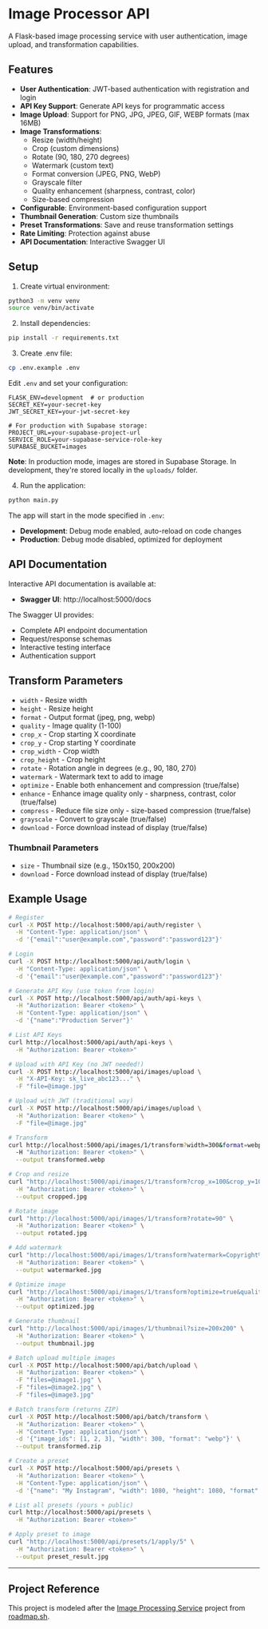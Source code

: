 # Image Processor API

A Flask-based image processing service with user authentication, image upload, and transformation capabilities.

## Features

- **User Authentication**: JWT-based authentication with registration and login
- **API Key Support**: Generate API keys for programmatic access
- **Image Upload**: Support for PNG, JPG, JPEG, GIF, WEBP formats (max 16MB)
- **Image Transformations**:
  - Resize (width/height)
  - Crop (custom dimensions)
  - Rotate (90, 180, 270 degrees)
  - Watermark (custom text)
  - Format conversion (JPEG, PNG, WebP)
  - Grayscale filter
  - Quality enhancement (sharpness, contrast, color)
  - Size-based compression
- **Configurable**: Environment-based configuration support
- **Thumbnail Generation**: Custom size thumbnails
- **Preset Transformations**: Save and reuse transformation settings
- **Rate Limiting**: Protection against abuse
- **API Documentation**: Interactive Swagger UI

## Setup

1. Create virtual environment:
```bash
python3 -m venv venv
source venv/bin/activate
```

2. Install dependencies:
```bash
pip install -r requirements.txt
```

3. Create .env file:
```bash
cp .env.example .env
```

Edit `.env` and set your configuration:
```
FLASK_ENV=development  # or production
SECRET_KEY=your-secret-key
JWT_SECRET_KEY=your-jwt-secret-key

# For production with Supabase storage:
PROJECT_URL=your-supabase-project-url
SERVICE_ROLE=your-supabase-service-role-key
SUPABASE_BUCKET=images
```

**Note**: In production mode, images are stored in Supabase Storage. In development, they're stored locally in the `uploads/` folder.

4. Run the application:
```bash
python main.py
```

The app will start in the mode specified in `.env`:
- **Development**: Debug mode enabled, auto-reload on code changes
- **Production**: Debug mode disabled, optimized for deployment

## API Documentation

Interactive API documentation is available at:
- **Swagger UI**: http://localhost:5000/docs

The Swagger UI provides:
- Complete API endpoint documentation
- Request/response schemas
- Interactive testing interface
- Authentication support

## Transform Parameters
- `width` - Resize width
- `height` - Resize height
- `format` - Output format (jpeg, png, webp)
- `quality` - Image quality (1-100)
- `crop_x` - Crop starting X coordinate
- `crop_y` - Crop starting Y coordinate
- `crop_width` - Crop width
- `crop_height` - Crop height
- `rotate` - Rotation angle in degrees (e.g., 90, 180, 270)
- `watermark` - Watermark text to add to image
- `optimize` - Enable both enhancement and compression (true/false)
- `enhance` - Enhance image quality only - sharpness, contrast, color (true/false)
- `compress` - Reduce file size only - size-based compression (true/false)
- `grayscale` - Convert to grayscale (true/false)
- `download` - Force download instead of display (true/false)

### Thumbnail Parameters
- `size` - Thumbnail size (e.g., 150x150, 200x200)
- `download` - Force download instead of display (true/false)

## Example Usage

```bash
# Register
curl -X POST http://localhost:5000/api/auth/register \
  -H "Content-Type: application/json" \
  -d '{"email":"user@example.com","password":"password123"}'

# Login
curl -X POST http://localhost:5000/api/auth/login \
  -H "Content-Type: application/json" \
  -d '{"email":"user@example.com","password":"password123"}'

# Generate API Key (use token from login)
curl -X POST http://localhost:5000/api/auth/api-keys \
  -H "Authorization: Bearer <token>" \
  -H "Content-Type: application/json" \
  -d '{"name":"Production Server"}'

# List API Keys
curl http://localhost:5000/api/auth/api-keys \
  -H "Authorization: Bearer <token>"

# Upload with API Key (no JWT needed!)
curl -X POST http://localhost:5000/api/images/upload \
  -H "X-API-Key: sk_live_abc123..." \
  -F "file=@image.jpg"

# Upload with JWT (traditional way)
curl -X POST http://localhost:5000/api/images/upload \
  -H "Authorization: Bearer <token>" \
  -F "file=@image.jpg"

# Transform
curl http://localhost:5000/api/images/1/transform?width=300&format=webp \
  -H "Authorization: Bearer <token>" \
  --output transformed.webp

# Crop and resize
curl "http://localhost:5000/api/images/1/transform?crop_x=100&crop_y=100&crop_width=500&crop_height=500&width=200" \
  -H "Authorization: Bearer <token>" \
  --output cropped.jpg

# Rotate image
curl "http://localhost:5000/api/images/1/transform?rotate=90" \
  -H "Authorization: Bearer <token>" \
  --output rotated.jpg

# Add watermark
curl "http://localhost:5000/api/images/1/transform?watermark=Copyright%202025" \
  -H "Authorization: Bearer <token>" \
  --output watermarked.jpg

# Optimize image
curl "http://localhost:5000/api/images/1/transform?optimize=true&quality=80" \
  -H "Authorization: Bearer <token>" \
  --output optimized.jpg

# Generate thumbnail
curl "http://localhost:5000/api/images/1/thumbnail?size=200x200" \
  -H "Authorization: Bearer <token>" \
  --output thumbnail.jpg

# Batch upload multiple images
curl -X POST http://localhost:5000/api/batch/upload \
  -H "Authorization: Bearer <token>" \
  -F "files=@image1.jpg" \
  -F "files=@image2.jpg" \
  -F "files=@image3.jpg"

# Batch transform (returns ZIP)
curl -X POST http://localhost:5000/api/batch/transform \
  -H "Authorization: Bearer <token>" \
  -H "Content-Type: application/json" \
  -d '{"image_ids": [1, 2, 3], "width": 300, "format": "webp"}' \
  --output transformed.zip

# Create a preset
curl -X POST http://localhost:5000/api/presets \
  -H "Authorization: Bearer <token>" \
  -H "Content-Type: application/json" \
  -d '{"name": "My Instagram", "width": 1080, "height": 1080, "format": "jpeg", "quality": 90}'

# List all presets (yours + public)
curl http://localhost:5000/api/presets \
  -H "Authorization: Bearer <token>"

# Apply preset to image
curl "http://localhost:5000/api/presets/1/apply/5" \
  -H "Authorization: Bearer <token>" \
  --output preset_result.jpg
```

---

## Project Reference

This project is modeled after the [Image Processing Service](https://roadmap.sh/projects/image-processing-service) project from [roadmap.sh](https://roadmap.sh).

